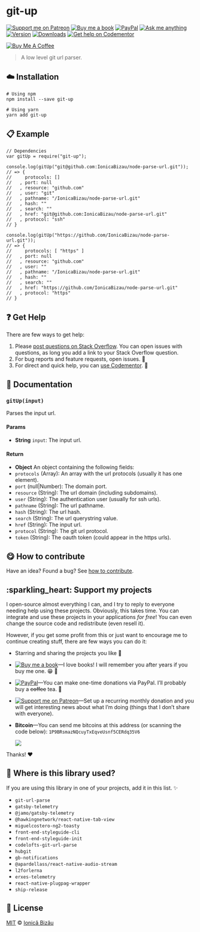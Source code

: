 git-up
======

[![Support me on Patreon](https://ionicabizau.github.io/badges/patreon.svg)](https://www.patreon.com/ionicabizau) [![Buy me a book](https://ionicabizau.github.io/badges/amazon.svg)](http://amzn.eu/hRo9sIZ) [![PayPal](https://ionicabizau.github.io/badges/paypal_donate.svg)](https://www.paypal.com/cgi-bin/webscr?cmd=_s-xclick&hosted_button_id=RVXDDLKKLQRJW) [![Ask me anything](https://img.shields.io/badge/ask%20me-anything-1abc9c.svg)](https://github.com/IonicaBizau/ama) [![Version](https://img.shields.io/npm/v/git-up.svg)](https://www.npmjs.com/package/git-up) [![Downloads](https://img.shields.io/npm/dt/git-up.svg)](https://www.npmjs.com/package/git-up) [![Get help on Codementor](https://cdn.codementor.io/badges/get_help_github.svg)](https://www.codementor.io/johnnyb?utm_source=github&utm_medium=button&utm_term=johnnyb&utm_campaign=github)

[![Buy Me A Coffee](https://www.buymeacoffee.com/assets/img/custom_images/yellow_img.png)](https://www.buymeacoffee.com/H96WwChMy)

> A low level git url parser.

:cloud: Installation
--------------------

    # Using npm
    npm install --save git-up

    # Using yarn
    yarn add git-up

:clipboard: Example
-------------------

    // Dependencies
    var gitUp = require("git-up");

    console.log(gitUp("git@github.com:IonicaBizau/node-parse-url.git"));
    // => {
    //     protocols: []
    //   , port: null
    //   , resource: "github.com"
    //   , user: "git"
    //   , pathname: "/IonicaBizau/node-parse-url.git"
    //   , hash: ""
    //   , search: ""
    //   , href: "git@github.com:IonicaBizau/node-parse-url.git"
    //   , protocol: "ssh"
    // }

    console.log(gitUp("https://github.com/IonicaBizau/node-parse-url.git"));
    // => {
    //     protocols: [ "https" ]
    //   , port: null
    //   , resource: "github.com"
    //   , user: ""
    //   , pathname: "/IonicaBizau/node-parse-url.git"
    //   , hash: ""
    //   , search: ""
    //   , href: "https://github.com/IonicaBizau/node-parse-url.git"
    //   , protocol: "https"
    // }

:question: Get Help
-------------------

There are few ways to get help:

1.  Please [post questions on Stack Overflow](https://stackoverflow.com/questions/ask). You can open issues with questions, as long you add a link to your Stack Overflow question.
2.  For bug reports and feature requests, open issues. :bug:
3.  For direct and quick help, you can [use Codementor](https://www.codementor.io/johnnyb). :rocket:

:memo: Documentation
--------------------

### `gitUp(input)`

Parses the input url.

#### Params

-   **String** `input`: The input url.

#### Return

-   **Object** An object containing the following fields:
-   `protocols` (Array): An array with the url protocols (usually it has one element).
-   `port` (null|Number): The domain port.
-   `resource` (String): The url domain (including subdomains).
-   `user` (String): The authentication user (usually for ssh urls).
-   `pathname` (String): The url pathname.
-   `hash` (String): The url hash.
-   `search` (String): The url querystring value.
-   `href` (String): The input url.
-   `protocol` (String): The git url protocol.
-   `token` (String): The oauth token (could appear in the https urls).

:yum: How to contribute
-----------------------

Have an idea? Found a bug? See [how to contribute](/CONTRIBUTING.md).

:sparkling\_heart: Support my projects
--------------------------------------

I open-source almost everything I can, and I try to reply to everyone needing help using these projects. Obviously, this takes time. You can integrate and use these projects in your applications *for free*! You can even change the source code and redistribute (even resell it).

However, if you get some profit from this or just want to encourage me to continue creating stuff, there are few ways you can do it:

-   Starring and sharing the projects you like :rocket:
-   [![Buy me a book](https://ionicabizau.github.io/badges/amazon.svg)](http://amzn.eu/hRo9sIZ)—I love books! I will remember you after years if you buy me one. :grin: :book:
-   [![PayPal](https://ionicabizau.github.io/badges/paypal.svg)](https://www.paypal.com/cgi-bin/webscr?cmd=_s-xclick&hosted_button_id=RVXDDLKKLQRJW)—You can make one-time donations via PayPal. I’ll probably buy a <s>coffee</s> tea. :tea:
-   [![Support me on Patreon](https://ionicabizau.github.io/badges/patreon.svg)](https://www.patreon.com/ionicabizau)—Set up a recurring monthly donation and you will get interesting news about what I’m doing (things that I don’t share with everyone).
-   **Bitcoin**—You can send me bitcoins at this address (or scanning the code below): `1P9BRsmazNQcuyTxEqveUsnf5CERdq35V6`

    ![](https://i.imgur.com/z6OQI95.png)

Thanks! :heart:

:dizzy: Where is this library used?
-----------------------------------

If you are using this library in one of your projects, add it in this list. :sparkles:

-   `git-url-parse`
-   `gatsby-telemetry`
-   `@jamo/gatsby-telemetry`
-   `@hawkingnetwork/react-native-tab-view`
-   `miguelcostero-ng2-toasty`
-   `front-end-styleguide-cli`
-   `front-end-styleguide-init`
-   `codelofts-git-url-parse`
-   `hubgit`
-   `gb-notifications`
-   `@apardellass/react-native-audio-stream`
-   `l2forlerna`
-   `erxes-telemetry`
-   `react-native-plugpag-wrapper`
-   `ship-release`

:scroll: License
----------------

[MIT](/LICENSE) © [Ionică Bizău](https://ionicabizau.net)

